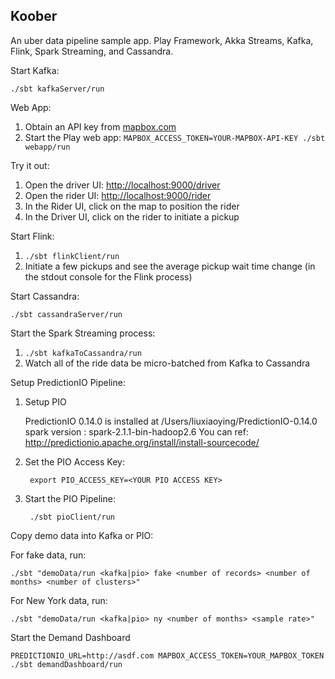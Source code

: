 Koober
----------------

An uber data pipeline sample app.  Play Framework, Akka Streams, Kafka, Flink, Spark Streaming, and Cassandra.


Start Kafka:

    ./sbt kafkaServer/run

Web App:

1. Obtain an API key from [mapbox.com](https://www.mapbox.com/)
1. Start the Play web app: `MAPBOX_ACCESS_TOKEN=YOUR-MAPBOX-API-KEY ./sbt webapp/run`

Try it out:

1. Open the driver UI: [http://localhost:9000/driver](http://localhost:9000/driver)
1. Open the rider UI: [http://localhost:9000/rider](http://localhost:9000/rider)
1. In the Rider UI, click on the map to position the rider
1. In the Driver UI, click on the rider to initiate a pickup

Start Flink:

1. `./sbt flinkClient/run`
1. Initiate a few pickups and see the average pickup wait time change (in the stdout console for the Flink process)

Start Cassandra:

    ./sbt cassandraServer/run

Start the Spark Streaming process:

1. `./sbt kafkaToCassandra/run`
1. Watch all of the ride data be micro-batched from Kafka to Cassandra

Setup PredictionIO Pipeline:

1. Setup PIO
     
    PredictionIO 0.14.0 is installed at /Users/liuxiaoying/PredictionIO-0.14.0
    spark version : spark-2.1.1-bin-hadoop2.6
    You can ref: http://predictionio.apache.org/install/install-sourcecode/
    
2. Set the PIO Access Key:

        export PIO_ACCESS_KEY=<YOUR PIO ACCESS KEY>

3. Start the PIO Pipeline:

        ./sbt pioClient/run

Copy demo data into Kafka or PIO:

For fake data, run:

    ./sbt "demoData/run <kafka|pio> fake <number of records> <number of months> <number of clusters>"
    
For New York data, run:

    ./sbt "demoData/run <kafka|pio> ny <number of months> <sample rate>"

Start the Demand Dashboard

    PREDICTIONIO_URL=http://asdf.com MAPBOX_ACCESS_TOKEN=YOUR_MAPBOX_TOKEN ./sbt demandDashboard/run
